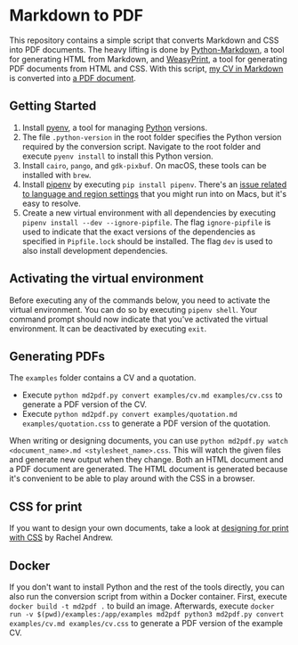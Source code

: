 # Markdown to PDF

This repository contains a simple script that converts Markdown and CSS into PDF documents.
The heavy lifting is done by [Python-Markdown](https://python-markdown.github.io/), a tool for generating HTML from Markdown, and [WeasyPrint](https://weasyprint.org), a tool for generating PDF documents from HTML and CSS.
With this script, [my CV in Markdown](https://github.com/ljpengelen/markdown-to-pdf/blob/master/examples/cv.md) is converted into [a PDF document](https://github.com/ljpengelen/markdown-to-pdf/blob/master/examples/cv.pdf).

## Getting Started

1. Install [pyenv](https://github.com/pyenv/pyenv), a tool for managing [Python](https://www.python.org/) versions.
1. The file `.python-version` in the root folder specifies the Python version required by the conversion script.
  Navigate to the root folder and execute `pyenv install` to install this Python version.
1. Install `cairo`, `pango`, and `gdk-pixbuf`.
  On macOS, these tools can be installed with `brew`.
1. Install [pipenv](https://pypi.python.org/pypi/pipenv) by executing `pip install pipenv`.
  There's an [issue related to language and region settings](https://github.com/kennethreitz/pipenv/issues/538) that you might run into on Macs, but it's easy to resolve.
1. Create a new virtual environment with all dependencies by executing `pipenv install --dev --ignore-pipfile`.
  The flag `ignore-pipfile` is used to indicate that the exact versions of the dependencies as specified in `Pipfile.lock` should be installed.
  The flag `dev` is used to also install development dependencies.

## Activating the virtual environment

Before executing any of the commands below, you need to activate the virtual environment.
You can do so by executing `pipenv shell`.
Your command prompt should now indicate that you've activated the virtual environment.
It can be deactivated by executing `exit`.

## Generating PDFs

The `examples` folder contains a CV and a quotation.

* Execute `python md2pdf.py convert examples/cv.md examples/cv.css` to generate a PDF version of the CV.
* Execute `python md2pdf.py convert examples/quotation.md examples/quotation.css` to generate a PDF version of the quotation.

When writing or designing documents, you can use `python md2pdf.py watch <document_name>.md <stylesheet_name>.css`.
This will watch the given files and generate new output when they change.
Both an HTML document and a PDF document are generated.
The HTML document is generated because it's convenient to be able to play around with the CSS in a browser.

## CSS for print

If you want to design your own documents, take a look at [designing for print with CSS](https://www.smashingmagazine.com/2015/01/designing-for-print-with-css/) by Rachel Andrew.

## Docker

If you don't want to install Python and the rest of the tools directly, you can also run the conversion script from within a Docker container.
First, execute `docker build -t md2pdf .` to build an image.
Afterwards, execute `docker run -v $(pwd)/examples:/app/examples md2pdf python3 md2pdf.py convert examples/cv.md examples/cv.css` to generate a PDF version of the example CV.

